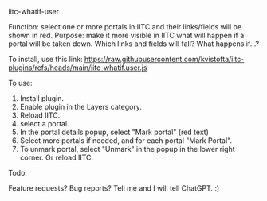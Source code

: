 iitc-whatif-user

Function: select one or more portals in IITC and their links/fields will be shown in red. 
Purpose: make it more visible in IITC what will happen if a portal will be taken down. Which links and fields will fall? What happens if...?

To install, use this link:
https://raw.githubusercontent.com/kvistofta/iitc-plugins/refs/heads/main/iitc-whatif.user.js

To use: 
1) Install plugin.
2) Enable plugin in the Layers category.
3) Reload IITC.
4) select a portal.
5) In the portal details popup, select "Mark portal" (red text) 
6) Select more portals if needed, and for each portal "Mark Portal".
7) To unmark portal, select "Unmark" in the popup in the lower right corner. Or reload IITC.


Todo:


Feature requests? Bug reports? Tell me and I will tell ChatGPT. :)
